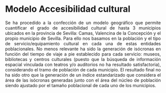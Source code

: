 # Modelo Accesibilidad cultural

<div style="text-align: justify;">
Se ha procedido a la confección de un modelo geográfico que permite cuantificar el grado de accesibilidad cultural de hasta 3 municipios ubicados en la provincia de Sevilla: Camas, Valencina de la Concepción y el propio municipio de Sevilla. Para ello nos basamos en la población y el tipo de servicio/equipamiento cultural en cada una de estas entidades poblacionales. No menos relevante ha sido la generación de isócronas en función del tiempo de viaje a pie establecido para cada servicio: museos, bibliotecas y centros culturales (puesto que la búsqueda de información espacial vinculada con teatros y/o auditorios no ha resultado satisfactoria), considerando el tramo de población de cada municipio. El resultado final no ha sido otro que la generación de un índice estandarizado que considera el área de las isócronas generadas junto con el área del núcleo de población siendo ajustado por el tamaño poblacional de cada uno de los municipios.
</div>
